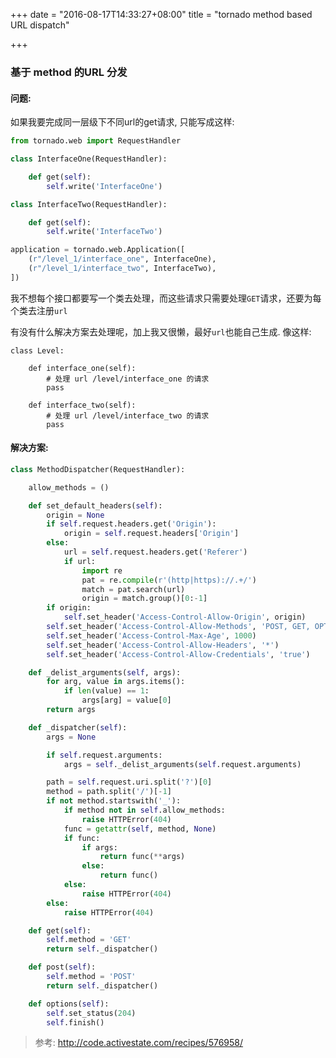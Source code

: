 +++
date = "2016-08-17T14:33:27+08:00"
title = "tornado method based URL dispatch"

+++


### 基于 method 的URL 分发

#### 问题:

如果我要完成同一层级下不同url的get请求, 只能写成这样:

```python
from tornado.web import RequestHandler

class InterfaceOne(RequestHandler):

    def get(self):
        self.write('InterfaceOne')

class InterfaceTwo(RequestHandler):

    def get(self):
        self.write('InterfaceTwo')

application = tornado.web.Application([
    (r"/level_1/interface_one", InterfaceOne),
    (r"/level_1/interface_two", InterfaceTwo),
])

```

我不想每个接口都要写一个类去处理，而这些请求只需要处理`GET`请求，还要为每个类去注册`url`

有没有什么解决方案去处理呢，加上我又很懒，最好`url`也能自己生成. 像这样:

    class Level:

        def interface_one(self):
            # 处理 url /level/interface_one 的请求
            pass

        def interface_two(self):
            # 处理 url /level/interface_two 的请求
            pass

#### 解决方案:

```python
class MethodDispatcher(RequestHandler):

    allow_methods = ()

    def set_default_headers(self):
        origin = None
        if self.request.headers.get('Origin'):
            origin = self.request.headers['Origin']
        else:
            url = self.request.headers.get('Referer')
            if url:
                import re
                pat = re.compile(r'(http|https)://.+/')
                match = pat.search(url)
                origin = match.group()[0:-1]
        if origin:
            self.set_header('Access-Control-Allow-Origin', origin)
        self.set_header('Access-Control-Allow-Methods', 'POST, GET, OPTIONS')
        self.set_header('Access-Control-Max-Age', 1000)
        self.set_header('Access-Control-Allow-Headers', '*')
        self.set_header('Access-Control-Allow-Credentials', 'true')

    def _delist_arguments(self, args):
        for arg, value in args.items():
            if len(value) == 1:
                args[arg] = value[0]
        return args

    def _dispatcher(self):
        args = None

        if self.request.arguments:
            args = self._delist_arguments(self.request.arguments)

        path = self.request.uri.split('?')[0]
        method = path.split('/')[-1]
        if not method.startswith('_'):
            if method not in self.allow_methods:
                raise HTTPError(404)
            func = getattr(self, method, None)
            if func:
                if args:
                    return func(**args)
                else:
                    return func()
            else:
                raise HTTPError(404)
        else:
            raise HTTPError(404)

    def get(self):
        self.method = 'GET'
        return self._dispatcher()

    def post(self):
        self.method = 'POST'
        return self._dispatcher()

    def options(self):
        self.set_status(204)
        self.finish()

```

> 参考: http://code.activestate.com/recipes/576958/